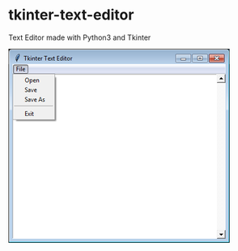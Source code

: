 # tkinter-text-editor
Text Editor made with Python3 and Tkinter

![alt tag](https://raw.githubusercontent.com/acquire/tkinter-text-editor/master/tkinter-text-editor-screenshot.png)
